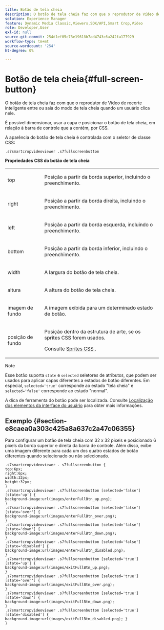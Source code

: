 ```yaml
---
title: Botão de tela cheia
description: O botão de tela cheia faz com que o reprodutor de Vídeo de recorte inteligente entre ou saia do modo de tela cheia quando um usuário clica nele.
solution: Experience Manager
feature: Dynamic Media Classic,Viewers,SDK/API,Smart Crop,Video
role: Developer,User
exl-id: null
source-git-commit: 254d1ef05c73e19618b7ad4743c6a242fa177929
workflow-type: tm+mt
source-wordcount: '254'
ht-degree: 0%

---
```


# Botão de tela cheia{#full-screen-button}

O botão de tela cheia faz com que o reprodutor de Vídeo de recorte inteligente entre ou saia do modo de tela cheia quando um usuário clica nele.

<!--<a id="section_061E550C1C1D4DB2BD663A898895B38C"></a>-->

É possível dimensionar, usar a capa e posicionar o botão de tela cheia, em relação à barra de controle que a contém, por CSS.

A aparência do botão de tela cheia é controlada com o seletor de classe CSS:

```
.s7smartcropvideoviewer .s7fullscreenbutton
```

**Propriedades CSS do botão de tela cheia**

<table id="table_C48C56E696304C9BAFEE71BA9EA9A174"> 
 <tbody> 
  <tr> 
   <td colname="col1"> <p> <span class="codeph"> top </span> </p> </td> 
   <td colname="col2"> <p> Posição a partir da borda superior, incluindo o preenchimento. </p> </td> 
  </tr> 
  <tr> 
   <td colname="col1"> <p> <span class="codeph"> right </span> </p> </td> 
   <td colname="col2"> <p> Posição a partir da borda direita, incluindo o preenchimento. </p> </td> 
  </tr> 
  <tr> 
   <td colname="col1"> <p> <span class="codeph"> left </span> </p> </td> 
   <td colname="col2"> <p> Posição a partir da borda esquerda, incluindo o preenchimento. </p> </td> 
  </tr> 
  <tr> 
   <td colname="col1"> <p> <span class="codeph"> bottom </span> </p> </td> 
   <td colname="col2"> <p>Posição a partir da borda inferior, incluindo o preenchimento. </p> </td> 
  </tr> 
  <tr> 
   <td colname="col1"> <p> <span class="codeph"> width </span> </p> </td> 
   <td colname="col2"> <p> A largura do botão de tela cheia. </p> </td> 
  </tr> 
  <tr> 
   <td colname="col1"> <p> <span class="codeph"> altura </span> </p> </td> 
   <td colname="col2"> <p>A altura do botão de tela cheia. </p> </td> 
  </tr> 
  <tr> 
   <td colname="col1"> <p> <span class="codeph"> imagem de fundo </span> </p> </td> 
   <td colname="col2"> <p> A imagem exibida para um determinado estado de botão. </p> </td> 
  </tr> 
  <tr> 
   <td colname="col1"> <p> <span class="codeph"> posição de fundo </span> </p> </td> 
   <td colname="col2"> <p> Posição dentro da estrutura de arte, se os sprites CSS forem usados. </p> <p>Consulte <a href="../../../c-html5-aem-asset-viewers/c-html5-aem-smartcropvideo/c-html5-aem-smartcropvideo-viewer-customizingviewer/c-html5-aem-smartcropvideo-customizingviewer.md#section-9b6d8d601cb441d08214dada7bb4eddc" format="dita" scope="local"> Sprites CSS </a>. </p> </td> 
  </tr> 
 </tbody> 
</table>

>[!NOTE]
>
>Esse botão suporta `state` e `selected` seletores de atributos, que podem ser usados para aplicar capas diferentes a estados de botão diferentes. Em especial, `selected='true'` corresponde ao estado &quot;tela cheia&quot; e `selected='false'` corresponde ao estado &quot;normal&quot;.

A dica de ferramenta do botão pode ser localizada. Consulte [Localização dos elementos da interface do usuário](../../../c-html5-aem-asset-viewers/c-html5-aem-smartcropvideo/r-html5-aem-smartcropvideo-viewer-localization.md#concept-1d5ca2d8480f4064a51eddba13940aad) para obter mais informações.

## Exemplo {#section-e8caea0a303c425a8a637c2a47c06355}

Para configurar um botão de tela cheia com 32 x 32 pixels e posicionado 6 pixels da borda superior e direita da barra de controle. Além disso, exibe uma imagem diferente para cada um dos quatro estados de botão diferentes quando selecionado ou não selecionado.

```
.s7smartcropvideoviewer . s7fullscreenbutton { 
top:6px; 
right:6px; 
width:32px; 
height:32px; 
} 
.s7smartcropvideoviewer .s7fullscreenbutton [selected='false'][state='up'] { 
background-image:url(images/enterFullBtn_up.png); 
} 
.s7smartcropvideoviewer .s7fullscreenbutton [selected='false'][state='over'] {  
background-image:url(images/enterFullBtn_over.png); 
} 
.s7smartcropvideoviewer .s7fullscreenbutton [selected='false'][state='down'] {  
background-image:url(images/enterFullBtn_down.png); 
} 
.s7smartcropvideoviewer .s7fullscreenbutton [selected='false'][state='disabled'] { 
background-image:url(images/enterFullBtn_disabled.png); 
} 
.s7smartcropvideoviewer .s7fullscreenbutton [selected='true'][state='up'] {  
background-image:url(images/exitFullBtn_up.png); 
} 
.s7smartcropvideoviewer .s7fullscreenbutton [selected='true'][state='over'] {  
background-image:url(images/exitFullBtn_over.png); 
} 
.s7smartcropvideoviewer .s7fullscreenbutton [selected='true'][state='down'] {  
background-image:url(images/exitFullBtn_down.png); 
} 
.s7smartcropvideoviewer .s7fullscreenbutton [selected='true'][state='disabled'] {  
background-image:url(images/exitFullBtn_disabled.png); } 
}
```
